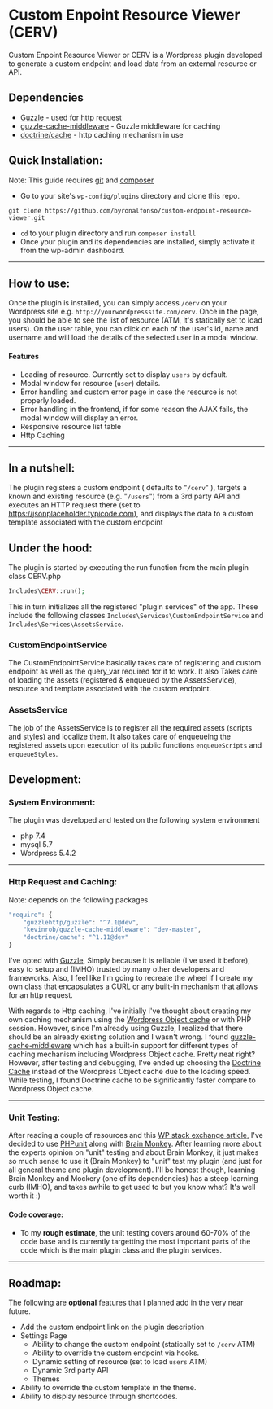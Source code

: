 # Custom Enpoint Resource Viewer (CERV)

Custom Enpoint Resource Viewer or CERV is a Wordpress plugin developed to generate a custom endpoint and load data from an external resource or API.

## Dependencies
- [Guzzle](https://github.com/guzzle/guzzle) - used for http request
- [guzzle-cache-middleware](https://github.com/Kevinrob/guzzle-cache-middleware) - Guzzle middleware for caching
- [doctrine/cache](https://github.com/doctrine/cache) - http caching mechanism in use

## Quick Installation:

Note: This guide requires [git](https://git-scm.com/) and [composer](https://getcomposer.org/)

* Go to your site's `wp-config/plugins` directory and clone this repo.

```
git clone https://github.com/byronalfonso/custom-endpoint-resource-viewer.git
```

* `cd` to your plugin directory and run `composer install`
* Once your plugin and its dependencies are installed, simply activate it from the wp-admin dashboard.

---

## How to use:

Once the plugin is installed, you can simply access `/cerv` on your Wordpress site e.g. `http://yourwordpresssite.com/cerv`. Once in the page, you should be able to see the list of resource (ATM, it's statically set to load users). On the user table, you can click on each of the user's id, name and username and will load the details of the selected user in a modal window.

#### Features
- Loading of resource. Currently set to display `users` by default.
- Modal window for resource (`user`) details.
- Error handling and custom error page in case the resource is not properly loaded.
- Error handling in the frontend, if for some reason the AJAX fails, the modal window will display an error.
- Responsive resource list table
- Http Caching

---

## In a nutshell:

The plugin registers a custom endpoint ( defaults to "`/cerv`" ), targets a known and existing resource (e.g. "`/users`") from a 3rd party API and executes an HTTP request there (set to https://jsonplaceholder.typicode.com), and displays the data to a custom template associated with the custom endpoint

## Under the hood:

The plugin is started by executing the run function from the main plugin class CERV.php 

```php
Includes\CERV::run();
```

This in turn initializes all the registered "plugin services" of the app. These include the following classes `Includes\Services\CustomEndpointService` and `Includes\Services\AssetsService`. 

### CustomEndpointService

The CustomEndpointService basically takes care of registering and custom endpoint as well as the query_var required for it to work. It also Takes care of loading the assets (registered & enqueued by the AssetsService), resource and template associated with the custom endpoint.

### AssetsService

The job of the AssetsService is to register all the required assets (scripts and styles) and localize them. It also takes care of enqueueing the registered assets upon execution of its public functions `enqueueScripts` and `enqueueStyles`.


## Development:

### System Environment:
The plugin was developed and tested on the following system environment

- php 7.4
- mysql 5.7
- Wordpress 5.4.2

---

### Http Request and Caching:

Note: depends on the following packages.

```js
"require": {
    "guzzlehttp/guzzle": "^7.1@dev",
    "kevinrob/guzzle-cache-middleware": "dev-master",
    "doctrine/cache": "^1.11@dev"
}
```

I've opted with [Guzzle](http://docs.guzzlephp.org/en/stable/), Simply because it is reliable (I've used it before), easy to setup and (IMHO) trusted by many other developers and frameworks. Also, I feel like I'm going to recreate the wheel if I create my own class that encapsulates a CURL or any built-in mechanism that allows for an http request.


With regards to Http caching, I've initially I've thought about creating my own caching mechanism using the [Wordpress Object cache](https://codex.wordpress.org/Class_Reference/WP_Object_Cache) or with PHP session. However, since I'm already using Guzzle, I realized that there should be an already existing solution and I wasn't wrong. I found [guzzle-cache-middleware](https://github.com/Kevinrob/guzzle-cache-middleware) which has a built-in support for different types of caching mechanism including Wordpress Object cache. Pretty neat right? However, after testing and debugging, I've ended up choosing the [Doctrine Cache](https://github.com/doctrine/cache) instead of the Wordpress Object cache due to the loading speed. While testing, I found Doctrine cache to be significantly faster compare to Wordpress Object cache.

---

### Unit Testing:

After reading a couple of resources and this [WP stack exchange article](https://wordpress.stackexchange.com/questions/164121/testing-hooks-callback/164138#164138), I've decided to use [PHPunit](https://github.com/sebastianbergmann/phpunit) along with [Brain Monkey](https://github.com/Brain-WP/BrainMonkey). After learning more about the experts opinion on "unit" testing and about Brain Monkey, it just makes so much sense to use it (Brain Monkey) to "unit" test my plugin (and just for all general theme and plugin development). I'll be honest though, learning Brain Monkey and Mockery (one of its dependencies) has a steep learning curb (IMHO), and takes awhile to get used to but you know what? It's well worth it :)

#### Code coverage:
- To my **rough estimate**, the unit testing covers around 60-70% of the code base and is currently targetting the most important parts of the code which is the main plugin class and the plugin services.

---

## Roadmap:

The following are **optional** features that I planned add in the very near future.

- Add the custom endpoint link on the plugin description
- Settings Page
    - Ability to change the custom endpoint (statically set to `/cerv` ATM)
    - Ability to override the custom endpoint via hooks.
    - Dynamic setting of resource (set to load `users` ATM)
    - Dynamic 3rd party API
    - Themes
- Ability to override the custom template in the theme.    
- Ability to display resource through shortcodes.

